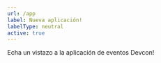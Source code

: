 ```yaml
---
url: /app
label: Nueva aplicación!
labelType: neutral
active: true
---
```


Echa un vistazo a la aplicación de eventos Devcon!
